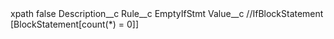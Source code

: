 <?xml version="1.0" encoding="UTF-8"?>
<CustomMetadata xmlns="http://soap.sforce.com/2006/04/metadata" xmlns:xsi="http://www.w3.org/2001/XMLSchema-instance" xmlns:xsd="http://www.w3.org/2001/XMLSchema">
    <label>xpath</label>
    <protected>false</protected>
    <values>
        <field>Description__c</field>
        <value xsi:nil="true"/>
    </values>
    <values>
        <field>Rule__c</field>
        <value xsi:type="xsd:string">EmptyIfStmt</value>
    </values>
    <values>
        <field>Value__c</field>
        <value xsi:type="xsd:string">//IfBlockStatement  [BlockStatement[count(*) = 0]]</value>
    </values>
</CustomMetadata>
